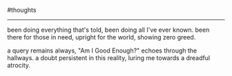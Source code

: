 
#thoughts 

___

been doing everything that's told,
been doing all I've ever known.
been there for those in need,
upright for the world, showing zero greed.

a query remains always,
"Am I Good Enough?" echoes through the hallways.
a doubt persistent in this reality,
luring me towards a dreadful atrocity.

